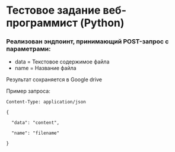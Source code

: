 # Тестовое задание веб-программист (Python)

### Реализован эндпоинт, принимающий POST-запрос с параметрами:
* data = Текстовое содержимое файла
* name = Название файла

Результат сохраняется в Google drive

Пример запроса:

```POST server_url/api/v1/touch/
Content-Type: application/json

{

  "data": "content",

  "name": "filename"

}
```
